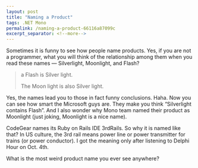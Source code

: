 ```yaml
---
layout: post
title: "Naming a Product"
tags: .NET Mono
permalink: /naming-a-product-66116a87099c
excerpt_separator: <!--more-->
---
```

Sometimes it is funny to see how people name products. Yes, if you are not a programmer, what you will think of the relationship among them when you read these names — Silverlight, Moonlight, and Flash?
<!--more-->

> a Flash is Silver light.
>
> The Moon light is also Silver light.

Yes, the names lead you to those in fact funny conclusions. Haha. Now you can see how smart the Microsoft guys are. They make you think “Silverlight contains Flash”. And I also wonder why Mono team named their product as Moonlight (just joking, Moonlight is a nice name).

CodeGear names its Ruby on Rails IDE 3rdRails. So why it is named like that? In US culture, the 3rd rail means power line or power transmitter for trains (or power conductor). I got the meaning only after listening to Delphi Hour on Oct. 4th.

What is the most weird product name you ever see anywhere?

